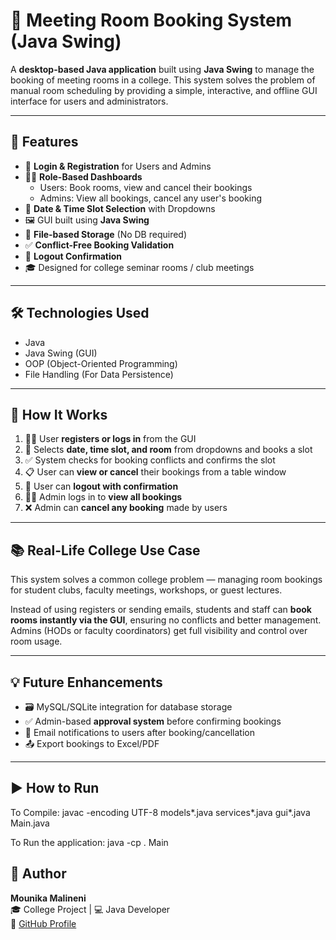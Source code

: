 # 🏢 Meeting Room Booking System (Java Swing)

A **desktop-based Java application** built using **Java Swing** to manage the booking of meeting rooms in a college. This system solves the problem of manual room scheduling by providing a simple, interactive, and offline GUI interface for users and administrators.

---

## 📌 Features

- 🔐 **Login & Registration** for Users and Admins  
- 🧑‍💼 **Role-Based Dashboards**  
  - Users: Book rooms, view and cancel their bookings  
  - Admins: View all bookings, cancel any user's booking  
- 📅 **Date & Time Slot Selection** with Dropdowns  
- 🖼️ GUI built using **Java Swing**  
- 💾 **File-based Storage** (No DB required)  
- ✅ **Conflict-Free Booking Validation**  
- 🚪 **Logout Confirmation**  
- 🎓 Designed for college seminar rooms / club meetings  

---

## 🛠️ Technologies Used

- Java  
- Java Swing (GUI)  
- OOP (Object-Oriented Programming)  
- File Handling (For Data Persistence)  

---

## 🔄 How It Works

1. 🧑‍🎓 User **registers or logs in** from the GUI  
2. 📅 Selects **date, time slot, and room** from dropdowns and books a slot  
3. ✅ System checks for booking conflicts and confirms the slot  
4. 📋 User can **view or cancel** their bookings from a table window  
5. 🚪 User can **logout with confirmation**  
6. 🧑‍💼 Admin logs in to **view all bookings**  
7. ❌ Admin can **cancel any booking** made by users  

---

## 📚 Real-Life College Use Case

This system solves a common college problem — managing room bookings for student clubs, faculty meetings, workshops, or guest lectures.

Instead of using registers or sending emails, students and staff can **book rooms instantly via the GUI**, ensuring no conflicts and better management.  
Admins (HODs or faculty coordinators) get full visibility and control over room usage.

---

## 💡 Future Enhancements

- 🗃️ MySQL/SQLite integration for database storage  
- ✅ Admin-based **approval system** before confirming bookings  
- 📧 Email notifications to users after booking/cancellation  
- 📤 Export bookings to Excel/PDF  

---

## ▶️ How to Run

To Compile: javac -encoding UTF-8 models\*.java services\*.java gui\*.java Main.java

To Run the application: java -cp . Main


## 👤 Author

**Mounika Malineni**  
🎓 College Project | 💻 Java Developer  
🔗 [GitHub Profile](https://github.com/mounikamalineni26)
